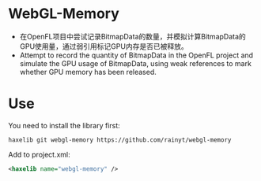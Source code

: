 # WebGL-Memory
- 在OpenFL项目中尝试记录BitmapData的数量，并模拟计算BitmapData的GPU使用量，通过弱引用标记GPU内存是否已被释放。
- Attempt to record the quantity of BitmapData in the OpenFL project and simulate the GPU usage of BitmapData, using weak references to mark whether GPU memory has been released.

# Use
You need to install the library first:
```shell
haxelib git webgl-memory https://github.com/rainyt/webgl-memory
```

Add to project.xml:
```xml
<haxelib name="webgl-memory" />
```